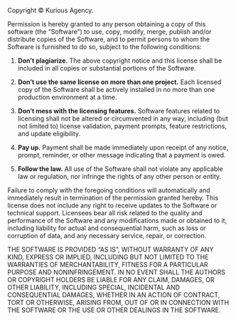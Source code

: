 Copyright © Kurious Agency.

Permission is hereby granted to any person obtaining a copy of this software
(the “Software”) to use, copy, modify, merge, publish and/or distribute copies
of the Software, and to permit persons to whom the Software is furnished to do
so, subject to the following conditions:

1.  **Don’t plagiarize.** The above copyright notice and this license shall be
    included in all copies or substantial portions of the Software.

2.  **Don’t use the same license on more than one project.** Each licensed copy
    of the Software shall be actively installed in no more than one production
    environment at a time.

3.  **Don’t mess with the licensing features.** Software features related to
    licensing shall not be altered or circumvented in any way, including (but
    not limited to) license validation, payment prompts, feature restrictions,
    and update eligibility.

4.  **Pay up.** Payment shall be made immediately upon receipt of any notice,
    prompt, reminder, or other message indicating that a payment is owed.

5.  **Follow the law.** All use of the Software shall not violate any applicable
    law or regulation, nor infringe the rights of any other person or entity.

Failure to comply with the foregoing conditions will automatically and
immediately result in termination of the permission granted hereby. This
license does not include any right to receive updates to the Software or
technical support. Licensees bear all risk related to the quality and
performance of the Software and any modifications made or obtained to it,
including liability for actual and consequential harm, such as loss or
corruption of data, and any necessary service, repair, or correction.

THE SOFTWARE IS PROVIDED “AS IS”, WITHOUT WARRANTY OF ANY KIND, EXPRESS OR
IMPLIED, INCLUDING BUT NOT LIMITED TO THE WARRANTIES OF MERCHANTABILITY,
FITNESS FOR A PARTICULAR PURPOSE AND NONINFRINGEMENT. IN NO EVENT SHALL THE
AUTHORS OR COPYRIGHT HOLDERS BE LIABLE FOR ANY CLAIM, DAMAGES, OR OTHER
LIABILITY, INCLUDING SPECIAL, INCIDENTAL AND CONSEQUENTIAL DAMAGES, WHETHER IN
AN ACTION OF CONTRACT, TORT OR OTHERWISE, ARISING FROM, OUT OF OR IN CONNECTION
WITH THE SOFTWARE OR THE USE OR OTHER DEALINGS IN THE SOFTWARE.